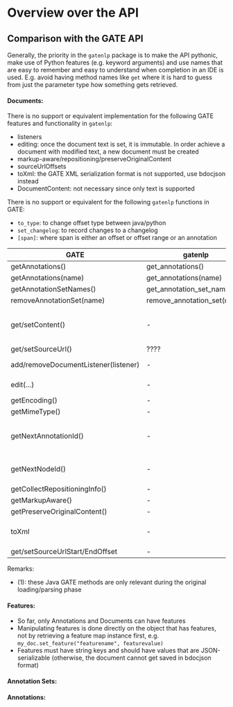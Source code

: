 # Overview over the API


## Comparison with the GATE API

Generally, the priority in the `gatenlp` package is to make the API
pythonic, make use of Python features (e.g. keyword arguments) and use
names that are easy to remember and easy to understand when completion in
an IDE is used. E.g. avoid having method names like `get` where it is hard
to guess from just the parameter type how something gets retrieved.


#### Documents:

There is no support or equivalent implementation for the
following GATE features and functionality in `gatenlp`:
* listeners
* editing: once the document text is set, it is immutable. In order achieve a document with modified text, a new document must be created
* markup-aware/repositioning/preserveOriginalContent
* sourceUrlOffsets
* toXml: the GATE XML serialization format is not supported, use bdocjson instead
* DocumentContent: not necessary since only text is supported


There is no support or equivalent for the following `gatenlp` functions in GATE:
* `to_type`: to change offset type between java/python
* `set_changelog`: to record changes to a changelog
* `[span]`: where span is either an offset or offset range or an annotation

|GATE|gatenlp|Comment
|---|---|---|
|getAnnotations()|get_annotations()| - |
|getAnnotations(name)|get_annotations(name)| - |
|getAnnotationSetNames() | get_annotation_set_names() | - |
|removeAnnotationSet(name)|remove_annotation_set(name)| - |
|get/setContent() | - | not necessary, text can be accessed directly|
|get/setSourceUrl() | ???? | ?????? |
|add/removeDocumentListener(listener)| - | no listeners in gatenlp |
|edit(...)| - | gatenlp are immutable |
|getEncoding()| - | not needed (1) |
|getMimeType() | - | not needed (1) |
|getNextAnnotationId()|-| not needed, ids are allocated per set|
|getNextNodeId()|-| implementation does not use Nodes |
|getCollectRepositioningInfo()| - | not needed(1) |
|getMarkupAware() | - | not needed(1) |
|getPreserveOriginalContent() | - | not needed(1) |
|toXml| - | not implemented, use simplejson |
|get/setSourceUrlStart/EndOffset| - | not needed |


Remarks:
* (1): these Java GATE methods are only relevant during the original loading/parsing phase



#### Features:

* So far, only Annotations and Documents can have features
* Manipulating features is done directly on the object that has features,
  not by retrieving a feature map instance first, e.g. `my_doc.set_feature("featurename", featurevalue)`
* Features must have string keys and should have values that are JSON-serializable
  (otherwise, the document cannot get saved in bdocjson format)

#### Annotation Sets:


#### Annotations:
